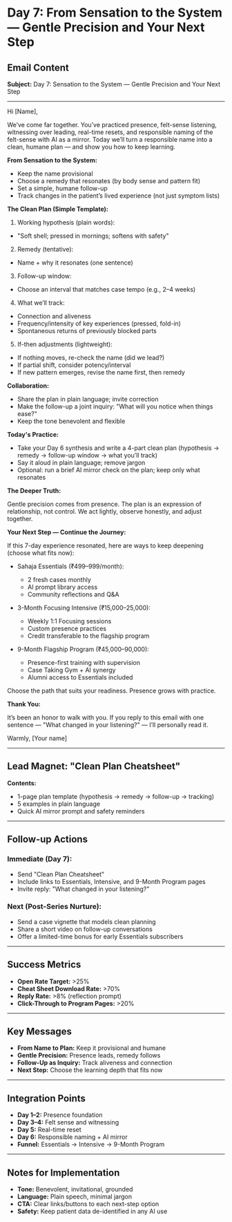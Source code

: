 # Day 7: From Sensation to the System — Gentle Precision and Your Next Step

## **Email Content**

**Subject:** Day 7: Sensation to the System — Gentle Precision and Your Next Step

---

Hi [Name],

We’ve come far together. You’ve practiced presence, felt-sense listening, witnessing over leading, real-time resets, and responsible naming of the felt-sense with AI as a mirror. Today we’ll turn a responsible name into a clean, humane plan — and show you how to keep learning.

**From Sensation to the System:**

- Keep the name provisional
- Choose a remedy that resonates (by body sense and pattern fit)
- Set a simple, humane follow-up
- Track changes in the patient’s lived experience (not just symptom lists)

**The Clean Plan (Simple Template):**

1) Working hypothesis (plain words):
- "Soft shell; pressed in mornings; softens with safety"

2) Remedy (tentative):
- Name + why it resonates (one sentence)

3) Follow-up window:
- Choose an interval that matches case tempo (e.g., 2–4 weeks)

4) What we’ll track:
- Connection and aliveness
- Frequency/intensity of key experiences (pressed, fold-in)
- Spontaneous returns of previously blocked parts

5) If-then adjustments (lightweight):
- If nothing moves, re-check the name (did we lead?)
- If partial shift, consider potency/interval
- If new pattern emerges, revise the name first, then remedy

**Collaboration:**

- Share the plan in plain language; invite correction
- Make the follow-up a joint inquiry: "What will you notice when things ease?"
- Keep the tone benevolent and flexible

**Today's Practice:**

- Take your Day 6 synthesis and write a 4-part clean plan (hypothesis → remedy → follow-up window → what you’ll track)
- Say it aloud in plain language; remove jargon
- Optional: run a brief AI mirror check on the plan; keep only what resonates

**The Deeper Truth:**

Gentle precision comes from presence. The plan is an expression of relationship, not control. We act lightly, observe honestly, and adjust together.

**Your Next Step — Continue the Journey:**

If this 7-day experience resonated, here are ways to keep deepening (choose what fits now):

- Sahaja Essentials (₹499–999/month):
  - 2 fresh cases monthly
  - AI prompt library access
  - Community reflections and Q&A

- 3-Month Focusing Intensive (₹15,000–25,000):
  - Weekly 1:1 Focusing sessions
  - Custom presence practices
  - Credit transferable to the flagship program

- 9-Month Flagship Program (₹45,000–90,000):
  - Presence-first training with supervision
  - Case Taking Gym + AI synergy
  - Alumni access to Essentials included

Choose the path that suits your readiness. Presence grows with practice.

**Thank You:**

It’s been an honor to walk with you. If you reply to this email with one sentence — "What changed in your listening?" — I’ll personally read it.

Warmly,
[Your name]

---

## **Lead Magnet: "Clean Plan Cheatsheet"**

**Contents:**
- 1-page plan template (hypothesis → remedy → follow-up → tracking)
- 5 examples in plain language
- Quick AI mirror prompt and safety reminders

---

## **Follow-up Actions**

### **Immediate (Day 7):**
- Send "Clean Plan Cheatsheet"
- Include links to Essentials, Intensive, and 9-Month Program pages
- Invite reply: "What changed in your listening?"

### **Next (Post-Series Nurture):**
- Send a case vignette that models clean planning
- Share a short video on follow-up conversations
- Offer a limited-time bonus for early Essentials subscribers

---

## **Success Metrics**

- **Open Rate Target:** >25%
- **Cheat Sheet Download Rate:** >70%
- **Reply Rate:** >8% (reflection prompt)
- **Click-Through to Program Pages:** >20%

---

## **Key Messages**

- **From Name to Plan:** Keep it provisional and humane
- **Gentle Precision:** Presence leads, remedy follows
- **Follow-Up as Inquiry:** Track aliveness and connection
- **Next Step:** Choose the learning depth that fits now

---

## **Integration Points**

- **Day 1–2:** Presence foundation
- **Day 3–4:** Felt sense and witnessing
- **Day 5:** Real-time reset
- **Day 6:** Responsible naming + AI mirror
- **Funnel:** Essentials → Intensive → 9-Month Program

---

## **Notes for Implementation**

- **Tone:** Benevolent, invitational, grounded
- **Language:** Plain speech, minimal jargon
- **CTA:** Clear links/buttons to each next-step option
- **Safety:** Keep patient data de-identified in any AI use
